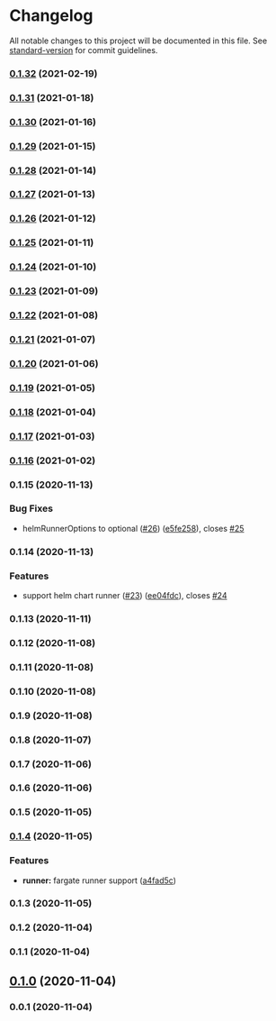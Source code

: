 # Changelog

All notable changes to this project will be documented in this file. See [standard-version](https://github.com/conventional-changelog/standard-version) for commit guidelines.

### [0.1.32](https://github.com/pahud/cdk-gitlab/compare/v0.1.31...v0.1.32) (2021-02-19)

### [0.1.31](https://github.com/pahud/cdk-gitlab/compare/v0.1.30...v0.1.31) (2021-01-18)

### [0.1.30](https://github.com/pahud/cdk-gitlab/compare/v0.1.29...v0.1.30) (2021-01-16)

### [0.1.29](https://github.com/pahud/cdk-gitlab/compare/v0.1.28...v0.1.29) (2021-01-15)

### [0.1.28](https://github.com/pahud/cdk-gitlab/compare/v0.1.27...v0.1.28) (2021-01-14)

### [0.1.27](https://github.com/pahud/cdk-gitlab/compare/v0.1.26...v0.1.27) (2021-01-13)

### [0.1.26](https://github.com/pahud/cdk-gitlab/compare/v0.1.25...v0.1.26) (2021-01-12)

### [0.1.25](https://github.com/pahud/cdk-gitlab/compare/v0.1.24...v0.1.25) (2021-01-11)

### [0.1.24](https://github.com/pahud/cdk-gitlab/compare/v0.1.23...v0.1.24) (2021-01-10)

### [0.1.23](https://github.com/pahud/cdk-gitlab/compare/v0.1.22...v0.1.23) (2021-01-09)

### [0.1.22](https://github.com/pahud/cdk-gitlab/compare/v0.1.21...v0.1.22) (2021-01-08)

### [0.1.21](https://github.com/pahud/cdk-gitlab/compare/v0.1.20...v0.1.21) (2021-01-07)

### [0.1.20](https://github.com/pahud/cdk-gitlab/compare/v0.1.19...v0.1.20) (2021-01-06)

### [0.1.19](https://github.com/pahud/cdk-gitlab/compare/v0.1.18...v0.1.19) (2021-01-05)

### [0.1.18](https://github.com/pahud/cdk-gitlab/compare/v0.1.17...v0.1.18) (2021-01-04)

### [0.1.17](https://github.com/pahud/cdk-gitlab/compare/v0.1.16...v0.1.17) (2021-01-03)

### [0.1.16](https://github.com/pahud/cdk-gitlab/compare/v0.1.15...v0.1.16) (2021-01-02)

### 0.1.15 (2020-11-13)


### Bug Fixes

* helmRunnerOptions to optional ([#26](https://github.com/pahud/cdk-gitlab/issues/26)) ([e5fe258](https://github.com/pahud/cdk-gitlab/commit/e5fe2588b9f1ab680889a91b95187c77937d5e5a)), closes [#25](https://github.com/pahud/cdk-gitlab/issues/25)

### 0.1.14 (2020-11-13)


### Features

* support helm chart runner ([#23](https://github.com/pahud/cdk-gitlab/issues/23)) ([ee04fdc](https://github.com/pahud/cdk-gitlab/commit/ee04fdcfaefa39ab8f143096ac60a938a3e06397)), closes [#24](https://github.com/pahud/cdk-gitlab/issues/24)

### 0.1.13 (2020-11-11)

### 0.1.12 (2020-11-08)

### 0.1.11 (2020-11-08)

### 0.1.10 (2020-11-08)

### 0.1.9 (2020-11-08)

### 0.1.8 (2020-11-07)

### 0.1.7 (2020-11-06)

### 0.1.6 (2020-11-06)

### 0.1.5 (2020-11-05)

### [0.1.4](https://github.com/pahud/cdk-gitlab/compare/v0.1.2...v0.1.4) (2020-11-05)


### Features

* **runner:** fargate runner support ([a4fad5c](https://github.com/pahud/cdk-gitlab/commit/a4fad5c4bfe147cf5f8b4386204b985507ded023))

### 0.1.3 (2020-11-05)

### 0.1.2 (2020-11-04)

### 0.1.1 (2020-11-04)

## [0.1.0](https://github.com/pahud/cdk-gitlab/compare/v0.0.1...v0.1.0) (2020-11-04)

### 0.0.1 (2020-11-04)

